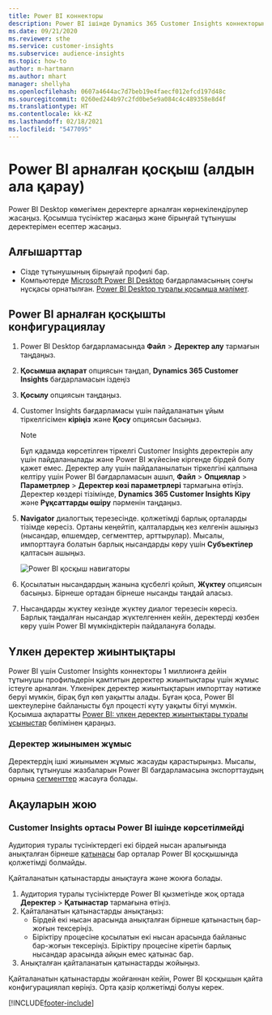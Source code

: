 ```yaml
---
title: Power BI коннекторы
description: Power BI ішінде Dynamics 365 Customer Insights коннекторын пайдалану жолы туралы ақпарат.
ms.date: 09/21/2020
ms.reviewer: sthe
ms.service: customer-insights
ms.subservice: audience-insights
ms.topic: how-to
author: m-hartmann
ms.author: mhart
manager: shellyha
ms.openlocfilehash: 0607a4644ac7d7beb19e4faecf012efcd197d48c
ms.sourcegitcommit: 0260ed244b97c2fd0be5e9a084c4c489358e8d4f
ms.translationtype: HT
ms.contentlocale: kk-KZ
ms.lasthandoff: 02/18/2021
ms.locfileid: "5477095"
---
```

# <a name="connector-for-power-bi-preview"></a>Power BI арналған қосқыш (алдын ала қарау)

Power BI Desktop көмегімен деректерге арналған көрнекілендірулер жасаңыз. Қосымша түсініктер жасаңыз және бірыңғай тұтынушы деректерімен есептер жасаңыз.

## <a name="prerequisites"></a>Алғышарттар

- Сізде тұтынушының бірыңғай профилі бар.
- Компьютерде [Microsoft Power BI Desktop](https://powerbi.microsoft.com/desktop/) бағдарламасының соңғы нұсқасы орнатылған. [Power BI Desktop туралы қосымша мәлімет](https://docs.microsoft.com/power-bi/desktop-what-is-desktop).

## <a name="configure-the-connector-for-power-bi"></a>Power BI арналған қосқышты конфигурациялау

1. Power BI Desktop бағдарламасында **Файл** > **Деректер алу** тармағын таңдаңыз.

1. **Қосымша ақпарат** опциясын таңдап, **Dynamics 365 Customer Insights** бағдарламасын іздеңіз

1. **Қосылу** опциясын таңдаңыз.

1. Customer Insights бағдарламасы үшін пайдаланатын ұйым тіркелгісімен **кіріңіз** және **Қосу** опциясын басыңыз.
   > [!NOTE]
   > Бұл қадамда көрсетілген тіркелгі Customer Insights деректерін алу үшін пайдаланылады және Power BI жүйесіне кіргенде бірдей болу қажет емес. Деректер алу үшін пайдаланылатын тіркелгіні қалпына келтіру үшін Power BI бағдарламасын ашып, **Файл** > **Опциялар** > **Параметрлер** > **Деректер көзі параметрлері** тармағына өтіңіз. Деректер көздері тізімінде, **Dynamics 365 Customer Insights Кіру** және **Рұқсаттарды өшіру** пәрменін таңдаңыз.  

1. **Navigator** диалогтық терезесінде. қолжетімді барлық орталарды тізімде көресіз. Ортаны кеңейтіп, қалталардың кез келгенін ашыңыз (нысандар, өлшемдер, сегменттер, арттырулар). Мысалы, импорттауға болатын барлық нысандарды көру үшін **Субъектілер** қалтасын ашыңыз.

   ![Power BI қосқыш навигаторы](media/power-bi-navigator.png "Power BI қосқыш навигаторы")

1. Қосылатын нысандардың жанына құсбелгі қойып, **Жүктеу** опциясын басыңыз. Бірнеше ортадан бірнеше нысанды таңдай аласыз.

1. Нысандарды жүктеу кезінде жүктеу диалог терезесін көресіз. Барлық таңдалған нысандар жүктелгеннен кейін, деректерді көзбен көру үшін Power BI мүмкіндіктерін пайдалануға болады.

## <a name="large-data-sets"></a>Үлкен деректер жиынтықтары

Power BI үшін Customer Insights коннекторы 1 миллионға дейін тұтынушы профильдерін қамтитын деректер жиынтықтары үшін жұмыс істеуге арналған. Үлкенірек деректер жиынтықтарын импорттау нәтиже беруі мүмкін, бірақ бұл көп уақытты алады. Бұған қоса, Power BI шектеулеріне байланысты бұл процесті күту уақыты бітуі мүмкін. Қосымша ақпаратты [Power BI: үлкен деректер жиынтықтары туралы ұсыныстар](https://docs.microsoft.com/power-bi/admin/service-premium-what-is#large-datasets) бөлімінен қараңыз. 

### <a name="work-with-a-subset-of-data"></a>Деректер жиынымен жұмыс

Деректердің ішкі жиынымен жұмыс жасауды қарастырыңыз. Мысалы, барлық тұтынушы жазбаларын Power BI бағдарламасына экспорттаудың орнына [сегменттер](segments.md) жасауға болады.

## <a name="troubleshooting"></a>Ақауларын жою

### <a name="customer-insights-environment-doesnt-show-in-power-bi"></a>Customer Insights ортасы Power BI ішінде көрсетілмейді

Аудитория туралы түсініктердегі екі бірдей нысан аралығында анықталған бірнеше [қатынасы](relationships.md) бар орталар Power BI қосқышында қолжетімді болмайды.

Қайталанатын қатынастарды анықтауға және жоюға болады.

1. Аудитория туралы түсініктерде Power BI қызметінде жоқ ортада **Деректер** > **Қатынастар** тармағына өтіңіз.
2. Қайталанатын қатынастарды анықтаңыз:
   - Бірдей екі нысан арасында анықталған бірнеше қатынастың бар-жоғын тексеріңіз.
   - Біріктіру процесіне қосылатын екі нысан арасында байланыс бар-жоғын тексеріңіз. Біріктіру процесіне кіретін барлық нысандар арасында айқын емес қатынас бар.
3. Анықталған қайталанатын қатынастарды жойыңыз.

Қайталанатын қатынастарды жойғаннан кейін, Power BI қосқышын қайта конфигурациялап көріңіз. Орта қазір қолжетімді болуы керек.

[!INCLUDE[footer-include](../includes/footer-banner.md)]

